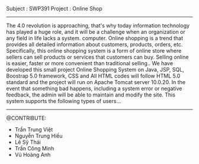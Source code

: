 Subject : SWP391
Project : Online Shop
**************************
 The 4.0 revolution is approaching, that's why today information technology has played a huge role, and it will be a challenge when an organization or any field in life lacks a system. computer. Online shopping is a trend that provides all detailed information about customers, products, orders, etc. Specifically, this online shopping system is a form of online store where sellers can sell products or services that customers can buy. Selling online is easier, faster or more convenient than traditional selling.. We have developed this small project Online Shopping System on Java, JSP, SQL, Boostrap 5.0 framework, CSS and All HTML codes will follow HTML 5.0 standard and the project will run on Apache Tomcat server 10.0.20. In the event that something bad happens, including a system error or negative feedback, the admin will be able to maintain and modify the site. This system supports the following types of users… 
****************
@CONTRIBUTE:
- Trần Trung Việt 
- Nguyễn Trung Hiếu
- Lê Sỹ Thái
- Trần Công Minh
- Vũ Hoàng Anh
